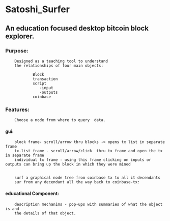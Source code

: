 # Satoshi_Surfer

## An education focused desktop bitcoin block explorer. 
### Purpose:
		Designed as a teaching tool to understand 
		the relationships of four main objects:
		
				Block
				transaction
				script
				   -input
				   -outputs
				coinbase
### Features:

		Choose a node from where to query  data.
#### gui:

		block frame- scroll/arrow thru blocks -> opens tx list in separate frame
		tx-list frame - scroll/arrow/click  thru tx frame and open the tx in separate frame
		individual tx frame - using this frame clicking on inputs or outputs can bring up the block in which they were mined
   

		surf a graphical node tree from coinbase tx to all it decendants 
		sur from any decendant all the way back to coinbase-tx:
#### educational Component:
		
		description mechanims - pop-ups with summaries of what the object is and
		the details of that object.

	
